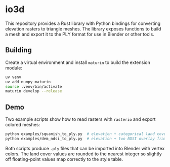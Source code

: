 # io3d 

This repository provides a Rust library with Python bindings for converting elevation rasters to triangle meshes. The library exposes functions to build a mesh and export it to the PLY format for use in Blender or other tools.

## Building

Create a virtual environment and install `maturin` to build the extension module:

```bash
uv venv
uv add numpy maturin
source .venv/bin/activate
maturin develop --release
```

## Demo

Two example scripts show how to read rasters with ``rasterio`` and export
colored meshes:

```bash
python examples/squamish_to_ply.py  # elevation + categorical land cover
python examples/dem_ndsi_to_ply.py  # elevation + two NDSI overlay frames
```

Both scripts produce ``.ply`` files that can be imported into Blender with
vertex colors. The land cover values are rounded to the nearest integer so
slightly off floating-point values map correctly to the style table.
